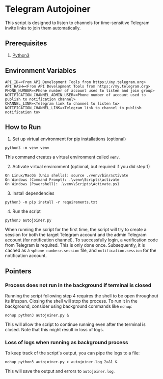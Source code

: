 # Telegram Autojoiner
This script is designed to listen to channels for time-sensitive Telegram invite links to join them automatically.

## Prerequisites
1. [Python3](https://www.python.org/downloads/)

## Environment Variables
```
API_ID=<From API Development Tools from https://my.telegram.org>
API_HASH=<From API Development Tools from https://my.telegram.org>
PHONE_NUMBER=<Phone number of account used to listen and join group>
NOTIFICATION_CHANNEL_ADMIN_USER=<Phone number of account used to publish to notification channel>
CHANNEL_LINK=<Telegram link to channel to listen to>
NOTIFICATION_CHANNEL_LINK=<Telegram link to channel to publish notification to>
```

## How to Run
1. Set up virtual environment for pip installations (optional)
```
python3 -m venv venv
```

This command creates a virtual environment called `venv`.

2. Activate virtual environment (optional, but required if you did step 1)
```
On Linux/MacOS (Unix shells): source ./venv/bin/activate
On Windows (Command Prompt): .\venv\Scripts\activate
On Windows (Powershell): .\venv\Scripts\Activate.ps1
```

3. Install dependencies
```
python3 -m pip install -r requirements.txt
```

4. Run the script
```
python3 autojoiner.py
```

When running the script for the first time, the script will try to create a session for both the target Telegram account and the admin Telegram account (for notification channel). To successfully login, a verification code from Telegram is required. This is only done once. Subsequently, it is cached as a `<phone number>.session` file, and `notification.session` for the notification account.

## Pointers
### Process does not run in the background if terminal is closed
Running the script following step 4 requires the shell to be open throughout its lifespan. Closing the shell will stop the process. To run it in the background, consider using background commands like `nohup`:
```
nohup python3 autojoiner.py &
```
This will allow the script to continue running even after the terminal is closed. Note that this might result in loss of logs.

### Loss of logs when running as background process
To keep track of the script's output, you can pipe the logs to a file:
```
nohup python3 autojoiner.py > autojoiner.log 2>&1 &
```
This will save the output and errors to `autojoiner.log`.